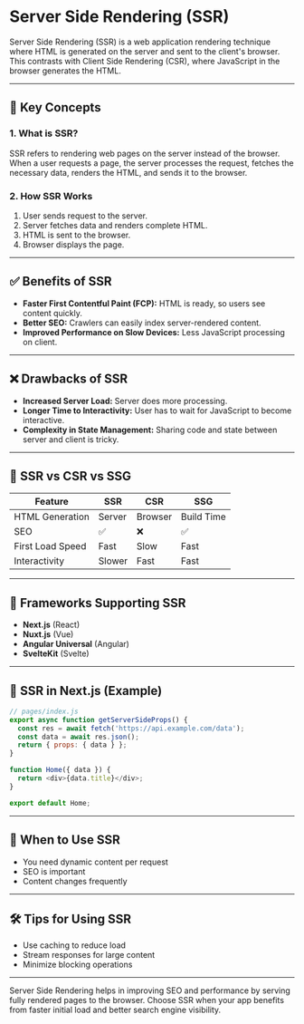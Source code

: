 # Server Side Rendering (SSR)

Server Side Rendering (SSR) is a web application rendering technique where HTML is generated on the server and sent to the client's browser. This contrasts with Client Side Rendering (CSR), where JavaScript in the browser generates the HTML.

---

## 📌 Key Concepts

### 1. What is SSR?

SSR refers to rendering web pages on the server instead of the browser. When a user requests a page, the server processes the request, fetches the necessary data, renders the HTML, and sends it to the browser.

### 2. How SSR Works

1. User sends request to the server.
2. Server fetches data and renders complete HTML.
3. HTML is sent to the browser.
4. Browser displays the page.

---

## ✅ Benefits of SSR

* **Faster First Contentful Paint (FCP):** HTML is ready, so users see content quickly.
* **Better SEO:** Crawlers can easily index server-rendered content.
* **Improved Performance on Slow Devices:** Less JavaScript processing on client.

---

## ❌ Drawbacks of SSR

* **Increased Server Load:** Server does more processing.
* **Longer Time to Interactivity:** User has to wait for JavaScript to become interactive.
* **Complexity in State Management:** Sharing code and state between server and client is tricky.

---

## 🔧 SSR vs CSR vs SSG

| Feature          | SSR    | CSR     | SSG        |
| ---------------- | ------ | ------- | ---------- |
| HTML Generation  | Server | Browser | Build Time |
| SEO              | ✅      | ❌       | ✅          |
| First Load Speed | Fast   | Slow    | Fast       |
| Interactivity    | Slower | Fast    | Fast       |

---

## 🚀 Frameworks Supporting SSR

* **Next.js** (React)
* **Nuxt.js** (Vue)
* **Angular Universal** (Angular)
* **SvelteKit** (Svelte)

---

## 🧠 SSR in Next.js (Example)

```js
// pages/index.js
export async function getServerSideProps() {
  const res = await fetch('https://api.example.com/data');
  const data = await res.json();
  return { props: { data } };
}

function Home({ data }) {
  return <div>{data.title}</div>;
}

export default Home;
```

---

## 📝 When to Use SSR

* You need dynamic content per request
* SEO is important
* Content changes frequently

---

## 🛠️ Tips for Using SSR

* Use caching to reduce load
* Stream responses for large content
* Minimize blocking operations

---


Server Side Rendering helps in improving SEO and performance by serving fully rendered pages to the browser. Choose SSR when your app benefits from faster initial load and better search engine visibility.
